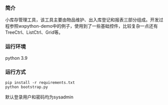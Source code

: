 ### 简介
小库存管理工具，该工具主要由物品维护、出入库登记和报表三部分组成。开发过程参照wxpython-demo中的例子，使用到了一些基础控件，比较复杂一点还有TreeCtrl、ListCtrl、Grid等。

### 运行环境
python 3.9

### 运行方式
```
pip install -r requirements.txt
python bootstrap.py
```
默认登录用户和密码均为sysadmin
